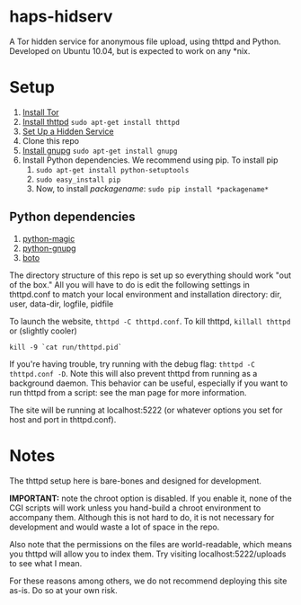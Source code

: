 haps-hidserv
============

A Tor hidden service for anonymous file upload, using thttpd and Python.
Developed on Ubuntu 10.04, but is expected to work on any *nix.

Setup
=====

1.  [Install Tor]
2.  [Install thttpd]
    `sudo apt-get install thttpd`
3.  [Set Up a Hidden Service]
4.  Clone this repo
5.  [Install gnupg]
    `sudo apt-get install gnupg`
6.  Install Python dependencies. We recommend using pip. To install pip
    1.	`sudo apt-get install python-setuptools`
    2.	`sudo easy_install pip`
    3.	Now, to install *packagename*: `sudo pip install *packagename*`

Python dependencies
-------------------

1.  [python-magic]
2.  [python-gnupg]
3.  [boto]

The directory structure of this repo is set up so everything should work "out of the box." All you will have to do is edit the following settings in thttpd.conf to match your local environment and installation directory: dir, user, data-dir, logfile, pidfile

To launch the website, `thttpd -C thttpd.conf`. To kill thttpd, `killall thttpd` or (slightly cooler)

    kill -9 `cat run/thttpd.pid`

If you're having trouble, try running with the debug flag: `thttpd -C thttpd.conf -D`. Note this will also prevent thttpd from running as a background daemon. This behavior can be useful, especially if you want to run thttpd from a script: see the man page for more information.

The site will be running at localhost:5222 (or whatever options you set for host and port in thttpd.conf). 

Notes
=====

The thttpd setup here is bare-bones and designed for development.

**IMPORTANT:** note the chroot option is disabled. If you enable it, none of the CGI scripts will work unless you hand-build a chroot environment to accompany them. Although this is not hard to do, it is not necessary for development and would waste a lot of space in the repo.

Also note that the permissions on the files are world-readable, which means you thttpd will allow you to index them. Try visiting localhost:5222/uploads to see what I mean. 

For these reasons among others, we do not recommend deploying this site as-is. Do so at your own risk.

[install tor]: https://www.torproject.org/docs/tor-doc-unix.html.en
[install thttpd]: http://acme.com/software/thttpd/
[set up a hidden service]: https://www.torproject.org/docs/tor-hidden-service.html.en
[python-magic]: https://github.com/ahupp/python-magic
[Install beanstalkd]: http://kr.github.com/beanstalkd/
[beanstalkc]: https://github.com/earl/beanstalkc
[Install gnupg]: http://www.gnupg.org/
[python-gnupg]: http://code.google.com/p/python-gnupg/
[boto]: http://code.google.com/p/boto/
